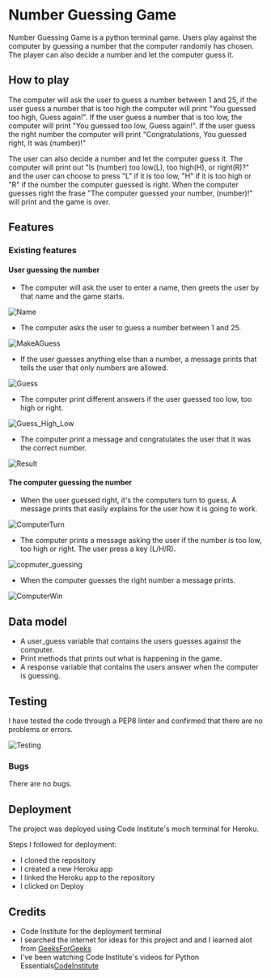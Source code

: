 # Number Guessing Game

Number Guessing Game is a python terminal game. Users play against the computer by guessing a number that the computer randomly has chosen. The player can also decide a number and let the computer guess it. 

## How to play

 The computer will ask the user to guess a number between 1 and 25, if the user guess a number that is too high the computer will print "You guessed too high, Guess again!". If the user guess a number that is too low, the computer will print "You guessed too low, Guess again!". If the user guess the right number the computer will print "Congratulations, You guessed right, It was (number)!"

The user can also decide a number and let the computer guess it. The computer will print out "Is (number) too low(L), too high(H), or right(R)?" and the user can choose to press "L" if it is too low, "H" if it is too high or "R" if the number the computer guessed is right. When the computer guesses right the frase "The computer guessed your number, (number)!" will print and the game is over. 

## Features

### Existing features

#### User guessing the number

- The computer will ask the user to enter a name, then greets the user by that name and the game starts.

![Name](https://github.com/matgus217/-number-guessing-game/assets/147818054/3e3a2f1a-9d74-44b7-88ba-5873f7a20b46)

- The computer asks the user to guess a number between 1 and 25.

![MakeAGuess](https://github.com/matgus217/-number-guessing-game/assets/147818054/7701f6b1-10c2-444d-ba32-035829fa648d)

- If the user guesses anything else than a number, a message prints that tells the user that only numbers are allowed.

![Guess](https://github.com/matgus217/-number-guessing-game/assets/147818054/8277dc81-e540-411e-b996-e2c7ca55bd3d)

- The computer print different answers if the user guessed too low, too high or right.

![Guess_High_Low](https://github.com/matgus217/-number-guessing-game/assets/147818054/c3f39d6e-c58a-428e-9f7b-9d2c57c7a5f6)


- The computer print a message and congratulates the user that it was the correct number.

![Result](https://github.com/matgus217/-number-guessing-game/assets/147818054/a79072b3-ea91-42e4-9fdb-b0f76baf9048)

#### The computer guessing the number

- When the user guessed right, it's the computers turn to guess. A message prints that easily explains for the user how it is going to work.

![ComputerTurn](https://github.com/matgus217/-number-guessing-game/assets/147818054/f329e78d-e0d2-48ed-8785-277d30043553)

- The computer prints a message asking the user if the number is too low, too high or right. The user press a key (L/H/R).

![copmuter_guessing](https://github.com/matgus217/-number-guessing-game/assets/147818054/ec40c20c-29b7-4a62-875f-cbd7e4bed053)

- When the computer guesses the right number a message prints.

![ComputerWin](https://github.com/matgus217/-number-guessing-game/assets/147818054/a000a52f-5a67-4414-84d5-6ebac1ef668e)

## Data model

- A user_guess variable that contains the users guesses against the computer.
- Print methods that prints out what is happening in the game.
- A response variable that contains the users answer when the computer is guessing.

## Testing

I have tested the code through a PEP8 linter and confirmed that there are no problems or errors.

![Testing](https://github.com/matgus217/-number-guessing-game/assets/147818054/f8a5c62e-6fe6-4628-9316-6d6e9fe7affd)


### Bugs
There are no bugs.

## Deployment

The project was deployed using Code Institute's moch terminal for Heroku.

Steps I followed for deployment:
- I cloned the repository
- I created a new Heroku app 
- I linked the Heroku app to the repository
- I clicked on Deploy

## Credits
- Code Institute for the deployment terminal
- I searched the internet for ideas for this project and and I learned alot from [GeeksForGeeks](https://www.geeksforgeeks.org/python-programming-language/)
- I've been watching Code Institute's videos for Python Essentials[CodeInstitute](https://learn.codeinstitute.net/courses/course-v1:CodeInstitute+LS101+2021_T1/courseware/293ee9d8ff3542d3b877137ed81b9a5b/071036790a5642f9a6f004f9888b6a45/?child=first)